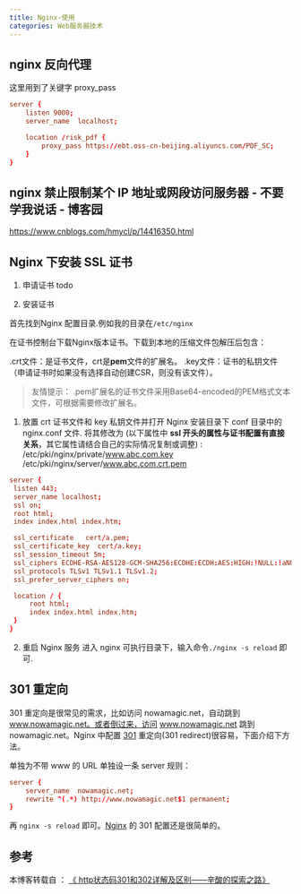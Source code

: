 ```yaml
---
title: Nginx-使用
categories: Web服务器技术
---
```


## nginx 反向代理

这里用到了关键字 proxy_pass

```conf
server {
    listen 9000;
    server_name  localhost;

    location /risk_pdf {
        proxy_pass https://ebt.oss-cn-beijing.aliyuncs.com/PDF_SC;
    }
}
```

## nginx 禁止限制某个 IP 地址或网段访问服务器 - 不要学我说话 - 博客园

<https://www.cnblogs.com/hmycl/p/14416350.html>

## Nginx 下安装 SSL 证书

1. 申请证书 todo

2. 安装证书

首先找到Nginx 配置目录.例如我的目录在`/etc/nginx`

在证书控制台下载Nginx版本证书。下载到本地的压缩文件包解压后包含：

.crt文件：是证书文件，crt是**pem**文件的扩展名。
.key文件：证书的私钥文件（申请证书时如果没有选择自动创建CSR，则没有该文件）。
> 友情提示： .pem扩展名的证书文件采用Base64-encoded的PEM格式文本文件，可根据需要修改扩展名。

1. 放置 crt 证书文件和 key 私钥文件并打开 Nginx 安装目录下 conf 目录中的 nginx.conf 文件. 将其修改为 (以下属性中 **ssl 开头的属性与证书配置有直接关系**，其它属性请结合自己的实际情况复制或调整) :
/etc/pki/nginx/private/www.abc.com.key
/etc/pki/nginx/server/www.abc.com.crt.pem

```conf
server {
 listen 443;
 server_name localhost;
 ssl on;
 root html;
 index index.html index.htm;

 ssl_certificate   cert/a.pem;
 ssl_certificate_key  cert/a.key;
 ssl_session_timeout 5m;
 ssl_ciphers ECDHE-RSA-AES128-GCM-SHA256:ECDHE:ECDH:AES:HIGH:!NULL:!aNULL:!MD5:!ADH:!RC4;
 ssl_protocols TLSv1 TLSv1.1 TLSv1.2;
 ssl_prefer_server_ciphers on;

 location / {
     root html;
     index index.html index.htm;
 }
}
```

2. 重启 Nginx 服务
进入 nginx 可执行目录下，输入命令`./nginx -s reload` 即可.

## 301 重定向

301 重定向是很常见的需求，比如访问 nowamagic.net，自动跳到 www.nowamagic.net。或者倒过来，访问 www.nowamagic.net 跳到 nowamagic.net。Nginx 中配置 [301](http://www.nowamagic.net/academy/tag/301) 重定向(301 redirect)很容易，下面介绍下方法。

单独为不带 www 的 URL 单独设一条 server 规则：

```conf
server {
    server_name  nowamagic.net;
    rewrite ^(.*) http://www.nowamagic.net$1 permanent;
}
```

再 `nginx -s reload` 即可。[Nginx](http://www.nowamagic.net/academy/tag/Nginx) 的 301 配置还是很简单的。

## 参考

本博客转载自 ： [《 http状态码301和302详解及区别——辛酸的探索之路》](http://blog.csdn.net/grandPang/article/details/47448395)
